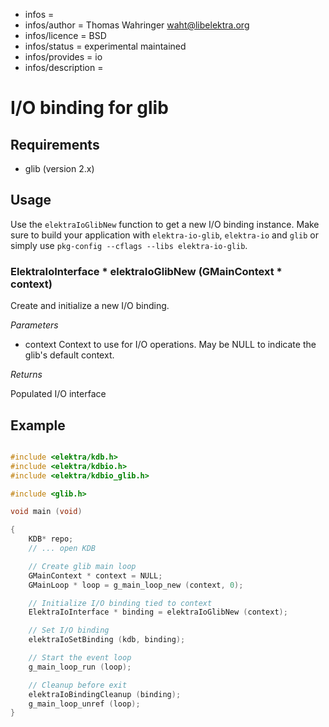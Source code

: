 - infos =
- infos/author = Thomas Wahringer <waht@libelektra.org>
- infos/licence = BSD
- infos/status = experimental maintained
- infos/provides = io
- infos/description =

# I/O binding for glib

## Requirements

- glib (version 2.x)

## Usage

Use the `elektraIoGlibNew` function to get a new I/O binding instance.
Make sure to build your application with `elektra-io-glib`, `elektra-io` and `glib` or
simply use `pkg-config --cflags --libs elektra-io-glib`.

### ElektraIoInterface * elektraIoGlibNew (GMainContext * context)

Create and initialize a new I/O binding.

*Parameters*

- context Context to use for I/O operations. May be NULL to indicate the glib's
  default context.

*Returns*

Populated I/O interface

## Example

```C

#include <elektra/kdb.h>
#include <elektra/kdbio.h>
#include <elektra/kdbio_glib.h>

#include <glib.h>

void main (void)

{
	KDB* repo;
	// ... open KDB

	// Create glib main loop
	GMainContext * context = NULL;
	GMainLoop * loop = g_main_loop_new (context, 0);

	// Initialize I/O binding tied to context
	ElektraIoInterface * binding = elektraIoGlibNew (context);

	// Set I/O binding
	elektraIoSetBinding (kdb, binding);

	// Start the event loop
	g_main_loop_run (loop);

	// Cleanup before exit
	elektraIoBindingCleanup (binding);
	g_main_loop_unref (loop);
}

```
